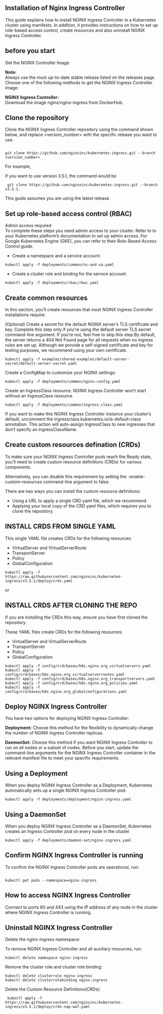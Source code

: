 ## Installation of Nginx Ingress Controller

This guide explains how to install NGINX Ingress Controller in a Kubernetes cluster using manifests. In addition, it provides instructions on how to set up role-based access control, create  resources  and also uninstall NGINX Ingress Controller.

## before you start
Get the NGINX Controller Image

<b>Note:</b>
<br>
Always use the most up-to-date stable release listed on the releases page.
<br>
Choose one of the following methods to get the NGINX Ingress Controller image:

<b>NGINX Ingress Controller:</b> 
<br>
Download the image nginx/nginx-ingress from DockerHub.

## Clone the repository

Clone the NGINX Ingress Controller repository using the command shown below, and replace <version_number> with the specific release you want to use.

 ```

git clone https://github.com/nginxinc/kubernetes-ingress.git --branch <version_number>

```
For example,

If you want to use version 3.5.1, the command would be
```
 git clone https://github.com/nginxinc/kubernetes-ingress.git --branch v3.5.1.

```

This guide assumes you are using the latest release.

## Set up role-based access control (RBAC)

Admin access required
<br>
To complete these steps you need admin access to your cluster. Refer to to your Kubernetes platform’s documentation to set up admin access. For Google Kubernetes Engine (GKE), you can refer to their Role-Based Access Control guide.

- Create a namespace and a service account:
```
kubectl apply -f deployments/common/ns-and-sa.yaml
```
- Create a cluster role and binding for the service account:
 ```
kubectl apply -f deployments/rbac/rbac.yaml
```

 
## Create common resources

In this section, you’ll create resources that most NGINX Ingress Controller installations require:

(Optional) Create a secret for the default NGINX server’s TLS certificate and key. Complete this step only if you’re using the default server TLS secret command-line argument. If you’re not, feel free to skip this step.By default, the server returns a 404 Not Found page for all requests when no ingress rules are set up. Although we provide a self-signed certificate and key for testing purposes, we recommend using your own certificate.

 ```
kubectl apply -f examples/shared-examples/default-server-secret/default-server-secret.yaml
```
Create a ConfigMap to customize your NGINX settings:

 ```
kubectl apply -f deployments/common/nginx-config.yaml
```
Create an IngressClass resource. NGINX Ingress Controller won’t start without an IngressClass resource.

 ```
kubectl apply -f deployments/common/ingress-class.yaml
```
If you want to make this NGINX Ingress Controller instance your cluster’s default, uncomment the ingressclass.kubernetes.io/is-default-class annotation. This action will auto-assign IngressClass to new ingresses that don’t specify an ingressClassName.

## Create custom resources defination (CRDs)

To make sure your NGINX Ingress Controller pods reach the Ready state, you’ll need to create custom resource definitions (CRDs) for various components.

Alternatively, you can disable this requirement by setting the -enable-custom-resources command-line argument to false.

There are two ways you can install the custom resource definitions:

- Using a URL to apply a single CRD yaml file, which we recommend.
- Applying your local copy of the CRD yaml files, which requires you to clone the repository.


## INSTALL CRDS FROM SINGLE YAML
This single YAML file creates CRDs for the following resources:
- VirtualServer and VirtualServerRoute
- TransportServer
- Policy
- GlobalConfiguration

```
kubectl apply -f https://raw.githubusercontent.com/nginxinc/kubernetes-ingress/v3.5.1/deploy/crds.yaml

```
or 

## INSTALL CRDS AFTER CLONING THE REPO

If you are installing the CRDs this way, ensure you have first cloned the repository.

These YAML files create CRDs for the following resources:

- VirtualServer and VirtualServerRoute
- TransportServer
- Policy
- GlobalConfiguration
```
kubectl apply -f config/crd/bases/k8s.nginx.org_virtualservers.yaml
kubectl apply -f config/crd/bases/k8s.nginx.org_virtualserverroutes.yaml
kubectl apply -f config/crd/bases/k8s.nginx.org_transportservers.yaml
kubectl apply -f config/crd/bases/k8s.nginx.org_policies.yaml
kubectl apply -f config/crd/bases/k8s.nginx.org_globalconfigurations.yaml

```
 
## Deploy NGINX Ingress Controller

You have two options for deploying NGINX Ingress Controller:

<b> Deployment:</b> Choose this method for the flexibility to dynamically change the number of NGINX Ingress Controller replicas.
<br>

<b> DaemonSet:</b> Choose this method if you want NGINX Ingress Controller to run on all nodes or a subset of nodes.
Before you start, update the command-line arguments for the NGINX Ingress Controller container in the relevant manifest file to meet your specific requirements.

## Using a Deployment

When you deploy NGINX Ingress Controller as a Deployment, Kubernetes automatically sets up a single NGINX Ingress Controller pod.


 ```
kubectl apply -f deployments/deployment/nginx-ingress.yaml
```

## Using a DaemonSet

When you deploy NGINX Ingress Controller as a DaemonSet, Kubernetes creates an Ingress Controller pod on every node in the cluster.



 ```
kubectl apply -f deployments/daemon-set/nginx-ingress.yaml

```

## Confirm NGINX Ingress Controller is running

To confirm the NGINX Ingress Controller pods are operational, run:
```
 
kubectl get pods --namespace=nginx-ingress
```
## How to access NGINX Ingress Controller

Connect to ports 80 and 443 using the IP address of any node in the cluster where NGINX Ingress Controller is running.

## Uninstall NGINX Ingress Controller

Delete the nginx-ingress namespace:

 To remove NGINX Ingress Controller and all auxiliary resources, run:

 ```
kubectl delete namespace nginx-ingress
```
 Remove the cluster role and cluster role binding:

```
kubectl delete clusterrole nginx-ingress
kubectl delete clusterrolebinding nginx-ingress
```
Delete the Custom Resource Definitions(CRDs):
```
 kubectl apply -f https://raw.githubusercontent.com/nginxinc/kubernetes-ingress/v3.5.1/deploy/crds-nap-waf.yaml

 ```
